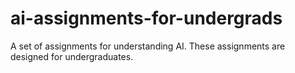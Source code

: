 # ai-assignments-for-undergrads
A set of assignments for understanding AI. These assignments are designed for undergraduates. 
